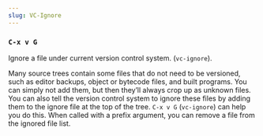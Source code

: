 ```yaml
---
slug: VC-Ignore
---
```


### `C-x v G`

Ignore a file under current version control system. (`vc-ignore`).

Many source trees contain some files that do not need to be versioned, such as editor backups, object or bytecode files, and built programs. You can simply not add them, but then they’ll always crop up as unknown files. You can also tell the version control system to ignore these files by adding them to the ignore file at the top of the tree. `C-x v G` (`vc-ignore`) can help you do this. When called with a prefix argument, you can remove a file from the ignored file list.
